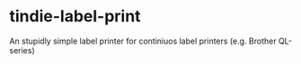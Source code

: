 # tindie-label-print
An stupidly simple label printer for continiuos label printers (e.g. Brother QL-series)
